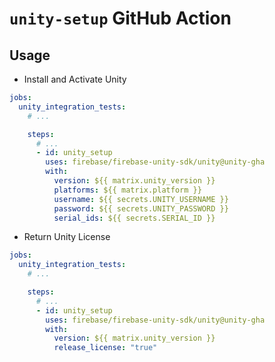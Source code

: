 # `unity-setup` GitHub Action

## Usage
-   Install and Activate Unity
```yml
jobs:
  unity_integration_tests:
    # ...

    steps:
      # ...
      - id: unity_setup
        uses: firebase/firebase-unity-sdk/unity@unity-gha
        with:
          version: ${{ matrix.unity_version }}
          platforms: ${{ matrix.platform }}
          username: ${{ secrets.UNITY_USERNAME }}
          password: ${{ secrets.UNITY_PASSWORD }}
          serial_ids: ${{ secrets.SERIAL_ID }}
```


-   Return Unity License
```yml
jobs:
  unity_integration_tests:
    # ...

    steps:
      # ...
      - id: unity_setup
        uses: firebase/firebase-unity-sdk/unity@unity-gha
        with:
          version: ${{ matrix.unity_version }}
          release_license: "true"
```
